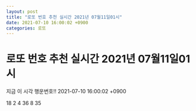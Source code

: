 ```yaml
---
layout: post
title: "로또 번호 추천 실시간 2021년 07월11일01시"
date: 2021-07-10 16:00:02 +0900
categories: 로또
---
```


# 로또 번호 추천 실시간 2021년 07월11일01시

지금 이 시각 행운번호!! 2021-07-10 16:00:02 +0900

 18  2  4  36  8  35 

